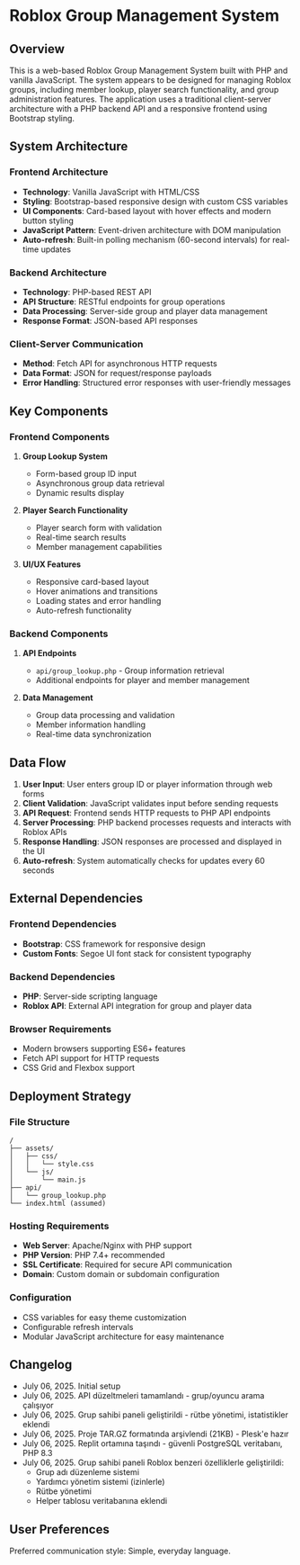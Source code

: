 # Roblox Group Management System

## Overview

This is a web-based Roblox Group Management System built with PHP and vanilla JavaScript. The system appears to be designed for managing Roblox groups, including member lookup, player search functionality, and group administration features. The application uses a traditional client-server architecture with a PHP backend API and a responsive frontend using Bootstrap styling.

## System Architecture

### Frontend Architecture
- **Technology**: Vanilla JavaScript with HTML/CSS
- **Styling**: Bootstrap-based responsive design with custom CSS variables
- **UI Components**: Card-based layout with hover effects and modern button styling
- **JavaScript Pattern**: Event-driven architecture with DOM manipulation
- **Auto-refresh**: Built-in polling mechanism (60-second intervals) for real-time updates

### Backend Architecture
- **Technology**: PHP-based REST API
- **API Structure**: RESTful endpoints for group operations
- **Data Processing**: Server-side group and player data management
- **Response Format**: JSON-based API responses

### Client-Server Communication
- **Method**: Fetch API for asynchronous HTTP requests
- **Data Format**: JSON for request/response payloads
- **Error Handling**: Structured error responses with user-friendly messages

## Key Components

### Frontend Components
1. **Group Lookup System**
   - Form-based group ID input
   - Asynchronous group data retrieval
   - Dynamic results display

2. **Player Search Functionality**
   - Player search form with validation
   - Real-time search results
   - Member management capabilities

3. **UI/UX Features**
   - Responsive card-based layout
   - Hover animations and transitions
   - Loading states and error handling
   - Auto-refresh functionality

### Backend Components
1. **API Endpoints**
   - `api/group_lookup.php` - Group information retrieval
   - Additional endpoints for player and member management

2. **Data Management**
   - Group data processing and validation
   - Member information handling
   - Real-time data synchronization

## Data Flow

1. **User Input**: User enters group ID or player information through web forms
2. **Client Validation**: JavaScript validates input before sending requests
3. **API Request**: Frontend sends HTTP requests to PHP API endpoints
4. **Server Processing**: PHP backend processes requests and interacts with Roblox APIs
5. **Response Handling**: JSON responses are processed and displayed in the UI
6. **Auto-refresh**: System automatically checks for updates every 60 seconds

## External Dependencies

### Frontend Dependencies
- **Bootstrap**: CSS framework for responsive design
- **Custom Fonts**: Segoe UI font stack for consistent typography

### Backend Dependencies
- **PHP**: Server-side scripting language
- **Roblox API**: External API integration for group and player data

### Browser Requirements
- Modern browsers supporting ES6+ features
- Fetch API support for HTTP requests
- CSS Grid and Flexbox support

## Deployment Strategy

### File Structure
```
/
├── assets/
│   ├── css/
│   │   └── style.css
│   └── js/
│       └── main.js
├── api/
│   └── group_lookup.php
└── index.html (assumed)
```

### Hosting Requirements
- **Web Server**: Apache/Nginx with PHP support
- **PHP Version**: PHP 7.4+ recommended
- **SSL Certificate**: Required for secure API communication
- **Domain**: Custom domain or subdomain configuration

### Configuration
- CSS variables for easy theme customization
- Configurable refresh intervals
- Modular JavaScript architecture for easy maintenance

## Changelog

- July 06, 2025. Initial setup
- July 06, 2025. API düzeltmeleri tamamlandı - grup/oyuncu arama çalışıyor
- July 06, 2025. Grup sahibi paneli geliştirildi - rütbe yönetimi, istatistikler eklendi
- July 06, 2025. Proje TAR.GZ formatında arşivlendi (21KB) - Plesk'e hazır
- July 06, 2025. Replit ortamına taşındı - güvenli PostgreSQL veritabanı, PHP 8.3
- July 06, 2025. Grup sahibi paneli Roblox benzeri özelliklerle geliştirildi:
  - Grup adı düzenleme sistemi
  - Yardımcı yönetim sistemi (izinlerle)
  - Rütbe yönetimi
  - Helper tablosu veritabanına eklendi

## User Preferences

Preferred communication style: Simple, everyday language.